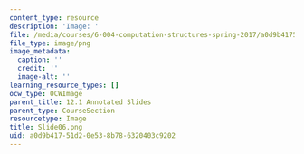 ```yaml
---
content_type: resource
description: 'Image: '
file: /media/courses/6-004-computation-structures-spring-2017/a0d9b41751d20e538b786320403c9202_Slide06.png
file_type: image/png
image_metadata:
  caption: ''
  credit: ''
  image-alt: ''
learning_resource_types: []
ocw_type: OCWImage
parent_title: 12.1 Annotated Slides
parent_type: CourseSection
resourcetype: Image
title: Slide06.png
uid: a0d9b417-51d2-0e53-8b78-6320403c9202
---
```

